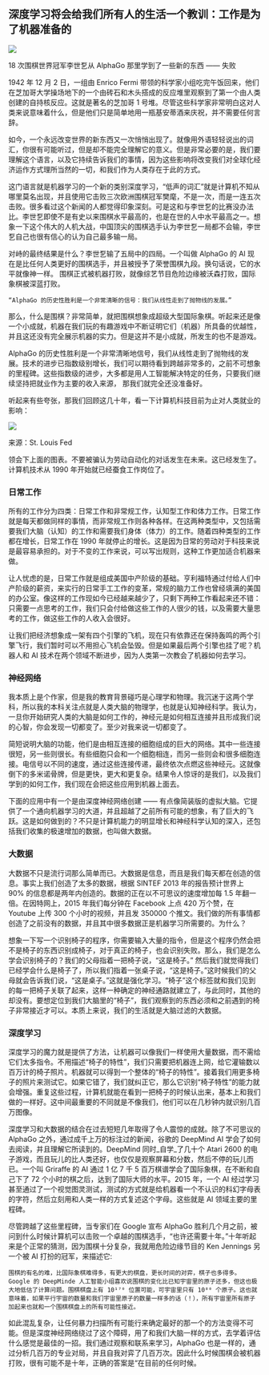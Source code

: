 ## 深度学习将会给我们所有人的生活一个教训：工作是为了机器准备的

![](https://user-gold-cdn.xitu.io/2018/10/29/166c05d554bab007?imageslim)

18 次围棋世界冠军李世乭从 AlphaGo 那里学到了一些新的东西 —— 失败

1942 年 12 月 2 日，一组由 Enrico Fermi 带领的科学家小组吃完午饭回来，他们在芝加哥大学操场地下的一个由砖石和木头搭成的反应堆里观察到了第一个由人类创建的自持核反应。这就是著名的芝加哥 1 号堆。尽管这些科学家非常明白这对人类来说意味着什么，但是他们只是简单地用一瓶基安蒂酒来庆祝，并不需要任何言辞。

如今，一个永远改变世界的新东西又一次悄悄出现了。就像用外语轻轻说出的词汇，你很有可能听过，但是却不能完全理解它的意义。但是非常必要的是，我们要理解这个语言，以及它持续告诉我们的事情，因为这些影响将改变我们对全球化经济运作方式理所当然的一切，和我们作为人类存在于此的方式。

这门语言就是机器学习的一个新的类别深度学习，“低声的词汇”就是计算机不知从哪里莫名出现，并且使用它击败三次欧洲围棋冠军樊麾，不是一次，而是一连五次击败。很多看过这个新闻的人都觉得印象深刻。可是这和与李世乭的比赛没办法比。李世乭即使不是有史以来围棋水平最高的，也是在世的人中水平最高之一。想象一下这个伟大的人机大战，中国顶尖的围棋选手认为李世乭一局都不会输，李世乭自己也很有信心的认为自己最多输一局。

对峙的最终结果是什么？李世乭输了五局中的四局。一个叫做 AlphaGo 的 AI 现在是比任何人类更好的围棋选手，并且被授予了荣誉围棋九段。换句话说，它的水平就像神一样。 围棋正式被机器打败，就像综艺节目危险边缘被沃森打败，国际象棋被深蓝打败。

    “AlphaGo 的历史性胜利是一个非常清晰的信号：我们从线性走到了抛物线的发展。”


那么，什么是围棋？非常简单，就把围棋想象成超级大型国际象棋。听起来还是像一个小成就，机器在我们玩的有趣游戏中不断证明它们（机器）所具备的优越性，并且这还没有完全展示机器的实力。但是这并不是小成就，所发生的也不是游戏。

AlphaGo 的历史性胜利是一个非常清晰地信号，我们从线性走到了抛物线的发展。技术的进步已指数级别增长，我们可以期待看到跨越非常多的，之前不可想象的里程碑。这些指数级的进步，大多都是用人工智能解决特定的任务，只要我们继续坚持把就业作为主要的收入来源， 那我们就完全还没准备好。

听起来有些夸张，那我们回顾这几十年，看一下计算机科技目前为止对人类就业的影响：

![](https://user-gold-cdn.xitu.io/2018/10/29/166c05d554575305?imageslim)

来源：St. Louis Fed

领会下上面的图表。不要被骗认为劳动自动化的对话发生在未来。这已经发生了。计算机技术从 1990 年开始就已经蚕食工作岗位了。



### 日常工作

所有的工作分为四类：日常工作和非常规工作，认知型工作和体力工作。日常工作就是每天都做同样的事情，而非常规工作则各种各样。在这两种类型中，又包括需要我们大脑（认知）的工作和需要我们身体（体力）的工作。随着四种类型的工作都在增长，日常工作在 1990 年就停止的增长。这是因为日常的劳动对于科技来说是最容易承担的。对于不变的工作来说，可以写出规则，这种工作更加适合机器来做。

让人忧虑的是，日常工作就是组成美国中产阶级的基础。亨利福特通过付给人们中产阶级的薪资，来实行的日常手工工作的变革，常规的脑力工作也曾经填满的美国的办公室。像这样的工作现如今已经越来越少了，只剩下两种工作看起来还不错：只需要一点思考的工作，我们只会付给做这些工作的人很少的钱，以及需要大量思考的工作，做这些工作的人收入会很好。

让我们把经济想象成一架有四个引擎的飞机，现在只有依靠还在保持轰鸣的两个引擎飞行，我们暂时可以不用担心飞机会坠毁。但是如果最后两个引擎也挂了呢？机器人和 AI 技术在两个领域不断进步，因为人类第一次教会了机器如何去学习。


### 神经网络

我本质上是个作家，但是我的教育背景碰巧是心理学和物理。我沉迷于这两个学科，所以我的本科关注点就是人类大脑的物理学，也就是认知神经科学。我认为，一旦你开始研究人类的大脑是如何工作的，神经元是如何相互连接并且形成我们说的心智，你会发现一切都变了。至少对我来说一切都变了。


简短说明大脑的功能，他们是由相互连接的细胞组成的巨大的网络。其中一些连接很短，另一些则很长。有些细胞只会和一个细胞相连，而另一些则会和很多细胞连接。电信号以不同的速度，通过这些连接传递，最终依次点燃这些神经元。这就像倒下的多米诺骨牌，但是更快，更大和更复杂。结果令人惊讶的是我们，以及我们学到的如何工作，我们现在会把这些应用到机器上面去。

下面的应用中有一个是由深度神经网络创建 —— 有点像简装版的虚拟大脑。它提供了一个通向机器学习的大道，并且超越了之前所有可能的想象，有了巨大的飞跃。这是如何做到的？不只是计算机能力的明显增长和神经科学认知的深入，还包括我们收集的极速增加的数据，也叫做大数据。


### 大数据
大数据不只是流行词那么简单而已。大数据是信息，而且是我们每天都在创造的信息。事实上我们创造了太多的数据，根据 SINTEF 2013 年的报告预计世界上 90% 的信息都是两年内创造的。数据的正在以不可思议的速度增加每 1.5 年翻一倍。在因特网上，2015 年我们每分钟在 Facebook 上点 420 万个赞，在 Youtube 上传 300 个小时的视频，并且发 350000 个推文。我们做的所有事情都创造了之前没有的数据，并且其中很多数据正是机器学习所需要的。为什么？

想象一下写一个识别椅子的程序，你需要输入大量的指令，但是这个程序仍然会把不是椅子的东西识别成椅子，对于真正的椅子，也会识别失败。那么，我们是怎么学会识别椅子的？我们的父母指着一把椅子说，“这是椅子。” 然后我们就觉得我们已经学会什么是椅子了，所以我们指着一张桌子说，“这是椅子。”这时候我们的父母就会告诉我们说，“这是桌子。”这就是强化学习。“椅子”这个标签就和我们见到的每一把椅子关联了起来，这样一种确定的神经通路就建立了，与此同时，其他的却没有。要想定位到我们大脑里的“椅子”，我们观察到的东西必须和之前遇到的椅子非常接近才可以。本质上来说，我们的生活就是大脑过滤的大数据。



### 深度学习
深度学习的魔力就是提供了方法，让机器可以像我们一样使用大量数据，而不需给它们太多指令。不用描述“椅子的特性”，我们只需要把机器连上网，给它灌输数以百万计的椅子照片。机器就可以得到一个整体的“椅子的特性”。接着我们用更多椅子的照片来测试它。如果它错了，我们就纠正它，那么它识别“椅子特性”的能力就会增强。重复这些过程，计算机就能在看到一把椅子的时候认出来，基本上和我们做的一样好。这中间最重要的不同就是不像我们，他们可以在几秒钟内就识别几百万图像。

深度学习和大数据的结合在过去短短几年取得了令人震惊的成就。除了不可思议的 AlphaGo 之外，通过成千上万的标注过的新闻，谷歌的 DeepMind AI 学会了如何去阅读，并且理解它所读到的。DeepMind 同时_自学_了几十个 Atari 2600 的电子游戏，而且玩儿的比人类还好，也仅仅是观察屏幕和分数，然后不停的玩儿而已。一个叫 Griraffe 的 AI 通过 1 亿 7 千 5 百万棋谱学会了国际象棋，在不断和自己下了 72 个小时的棋之后，达到了国际大师的水平。2015 年，一个 AI 经过学习甚至通过了一个视觉图灵测试，测试的方式就是给机器看一个不认识的科幻字母表的字符，然后立刻用和人类一样的方式复述这个字母。这些就是 AI 领域主要的里程碑。

尽管跨越了这些里程碑，当专家们在 Google 宣布 AlphaGo 胜利几个月之前，被问到什么时候计算机可以击败一个卓越的围棋选手，“也许还需要十年。”十年听起来是个正常的猜测，因为围棋十分复杂，我就用危险边缘节目的 Ken Jennings 另一个被 AI 打扮的冠军，来描述它:

    围棋的有名的难，比国际象棋难得多，有更大的棋盘，更长时间的对弈，棋子也多得多。Google 的 DeepMinde 人工智能小组喜欢说围棋的变化比已知宇宙里的原子还多，但这也极大地低估了计算问题。围棋棋盘上有 10¹⁷⁰ 位置可能，可宇宙里只有 10⁸⁰ 个原子。这也就意味着，如果平行宇宙的数量和我们宇宙里原子的数量一样多的话（！），所有宇宙里所有原子加起来也就和一个围棋棋盘上的所有可能性接近。

如此混乱复杂，让任何暴力扫描所有可能行来确定最好的那一个的方法变得不可能。但是深度神经网络绕过了这个障碍，用了和我们大脑一样的方式，去学着评估什么感觉是最佳的一招。我们通过观察和联系来学习，AlphaGo 也是一样的，通过分析几百万的专业对局，并且自我对弈了几百万次。因此什么时候围棋会被机器打败，很有可能不是十年，正确的答案是“在目前的任何时候。

